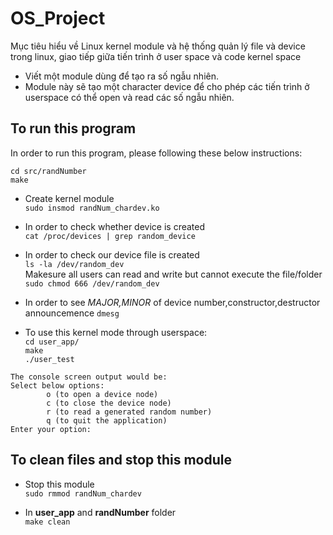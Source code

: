 # OS_Project

Mục tiêu hiểu về Linux kernel module và hệ thống quản lý file và device trong linux, giao tiếp giữa tiến trình ở user space và code kernel space 


+ Viết một module dùng để tạo ra số ngẫu nhiên. 
+ Module này sẽ tạo một character device để cho phép các tiến trình ở userspace có thể open và read các số ngẫu nhiên.

## To run this program

In order to run this program, please following these below instructions:  
```console
cd src/randNumber
make
```
- Create kernel module  
`sudo insmod randNum_chardev.ko`  


- In order to check whether device is created  
`cat /proc/devices | grep random_device`  


- In order to check our device file is created  
`ls -la /dev/random_dev`  
Makesure all users can read and write but cannot execute the file/folder  
`sudo chmod 666 /dev/random_dev`  


- In order to see *MAJOR,MINOR* of device number,constructor,destructor announcemence 
`dmesg`  


- To use this kernel mode through userspace:  
`cd user_app/`  
`make`  
`./user_test`  
```console  
The console screen output would be:  
Select below options:
        o (to open a device node)
        c (to close the device node)
        r (to read a generated random number)
        q (to quit the application)
Enter your option:
```

## To clean files and stop this module

- Stop this module  
`sudo rmmod randNum_chardev`  

- In **user_app** and **randNumber** folder  
`make clean`  

